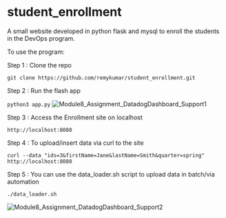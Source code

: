 # student_enrollment

A small website developed in python flask and mysql to enroll the students in the DevOps program. 

To use the program: 

Step 1 : Clone the repo 

`git clone https://github.com/remykumar/student_enrollment.git`


Step 2 : Run the flash app 

`python3 app.py` 
![Module8_Assignment_DatadogDashboard_Support1](https://user-images.githubusercontent.com/38254327/141740903-db0c9633-c0b8-41a8-af56-0b022fc5b6b4.png)


Step 3 : Access the Enrollment site on localhost 

`http://localhost:8080` 



Step 4 : To upload/insert data via curl to the site 

`curl --data "ids=3&firstName=Jane&lastName=Smith&quarter=spring" http://localhost:8080` 


Step 5 : You can use the data_loader.sh script to upload data in batch/via automation 

`./data_loader.sh`

![Module8_Assignment_DatadogDashboard_Support2](https://user-images.githubusercontent.com/38254327/141741268-ac2306a7-f385-455b-9a05-21cd86bad8fb.png)
